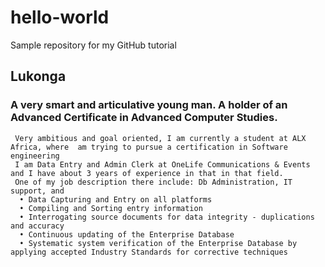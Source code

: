 # hello-world
Sample repository for my GitHub tutorial
## Lukonga
### A very smart and articulative young man. A holder of an Advanced Certificate in Advanced Computer Studies.
     Very ambitious and goal oriented, I am currently a student at ALX Africa, where  am trying to pursue a certification in Software engineering
     I am Data Entry and Admin Clerk at OneLife Communications & Events and I have about 3 years of experience in that in that field. 
     One of my job description there include: Db Administration, IT support, and 
      •	Data Capturing and Entry on all platforms
      •	Compiling and Sorting entry information
      •	Interrogating source documents for data integrity - duplications and accuracy
      •	Continuous updating of the Enterprise Database
      •	Systematic system verification of the Enterprise Database by applying accepted Industry Standards for corrective techniques


